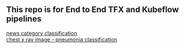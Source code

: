 ## This repo is for End to End TFX and Kubeflow pipelines

[news category classification](https://github.com/akshaykoul-bit/tfx-kubeflow/tree/newscat)\
[chest x ray image - pneumonia classification](https://github.com/akshaykoul-bit/tfx-kubeflow/tree/chestxray)
